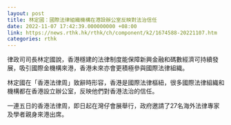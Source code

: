 ```yaml
---
layout: post
title: 林定國：國際法律組織機構在港設辦公室反映對法治信任
date: 2022-11-07 17:42:39.000000000 +08:00
link: https://news.rthk.hk/rthk/ch/component/k2/1674588-20221107.htm
categories: rthk
---
```


律政司司長林定國說，香港穩建的法律制度能保障新興金融和碼數經濟可持續發展，吸引國際金機構來港，香港未來亦會更積極參與國際法律組織。

林定國在「香港法律周」致辭時形容，香港是國際法律樞紐，很多國際法律組織和機構都在香港設立辦公室，反映他們對香港法治的信任。

一連五日的香港法律周，即日起在灣仔會展舉行，政府邀請了27名海外法律專家及學者親身來港出席。
